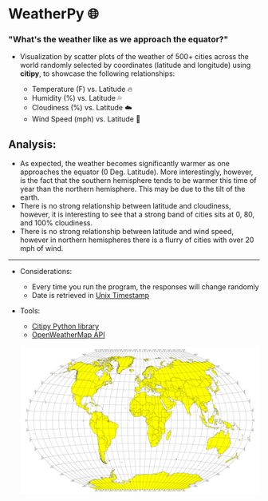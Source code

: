 # WeatherPy :globe_with_meridians:

### "What's the weather like as we approach the equator?"

* Visualization by scatter plots of the weather of 500+ cities across the world randomly selected by coordinates (latitude and longitude) using **citipy**, to showcase the following relationships:

  * Temperature (F) vs. Latitude   :fire:
  * Humidity (%) vs. Latitude   :sweat_drops:
  * Cloudiness (%) vs. Latitude   :cloud:
  * Wind Speed (mph) vs. Latitude   :dash:
  
## Analysis: 
* As expected, the weather becomes significantly warmer as one approaches the equator (0 Deg. Latitude). More interestingly, however, is the fact that the southern hemisphere tends to be warmer this time of year than the northern hemisphere. This may be due to the tilt of the earth.
* There is no strong relationship between latitude and cloudiness, however, it is interesting to see that a strong band of cities sits at 0, 80, and 100% cloudiness.
* There is no strong relationship between latitude and wind speed, however in northern hemispheres there is a flurry of cities with over 20 mph of wind.
----
* Considerations:
  * Every time you run the program, the responses will change randomly 
  * Date is retrieved in [Unix Timestamp](https://www.unixtimestamp.com)

* Tools: 
  * [Citipy Python library](https://pypi.python.org/pypi/citipy)
  * [OpenWeatherMap API](https://openweathermap.org/api)
  
  ![Equator](Images/equatorsign.png)





